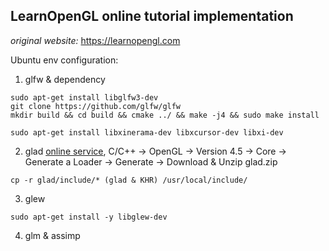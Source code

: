 ## LearnOpenGL online tutorial implementation
*original website:* https://learnopengl.com

Ubuntu env configuration:
1. glfw & dependency
```shell
sudo apt-get install libglfw3-dev
git clone https://github.com/glfw/glfw
mkdir build && cd build && cmake ../ && make -j4 && sudo make install
```

```
sudo apt-get install libxinerama-dev libxcursor-dev libxi-dev
```

2. glad [online service](https://glad.dav1d.de/), C/C++ -> OpenGL -> Version 4.5 -> Core -> Generate a Loader -> Generate -> Download & Unzip glad.zip

```shell
cp -r glad/include/* (glad & KHR) /usr/local/include/
```

3. glew
```shell
sudo apt-get install -y libglew-dev
```

4. glm & assimp
